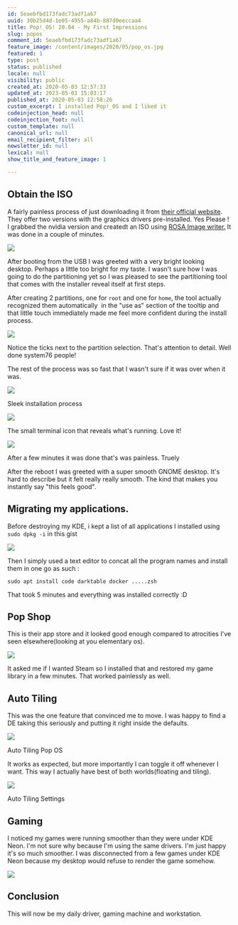 ```yaml
---
id: 5eaebfbd173fadc73adf1a67
uuid: 30b25d4d-1e05-4955-a84b-887d0eeccaa4
title: Pop!_OS! 20.04 - My First Impressions
slug: popos
comment_id: 5eaebfbd173fadc73adf1a67
feature_image: /content/images/2020/05/pop_os.jpg
featured: 1
type: post
status: published
locale: null
visibility: public
created_at: 2020-05-03 12:57:33
updated_at: 2023-05-03 15:03:17
published_at: 2020-05-03 12:58:26
custom_excerpt: I installed Pop!_OS and I liked it
codeinjection_head: null
codeinjection_foot: null
custom_template: null
canonical_url: null
email_recipient_filter: all
newsletter_id: null
lexical: null
show_title_and_feature_image: 1

---
```


## Obtain the ISO

A fairly painless process of just downloading it from [their official website](https://pop.system76.com/). They offer two versions with the graphics drivers pre-installed. Yes Please ! I grabbed the nvidia version and createdt an ISO using [ROSA Image writer.](http://en.rosalinux.com/downloads/) It was done in a couple of minutes.

![](/content/images/2020/05/pop-download.png)

After booting from the USB I was greeted with a very bright looking desktop. Perhaps a little too bright for my taste. I wasn't sure how I was going to do the partitioning yet so I was pleased to see the partitioning tool that comes with the installer reveal itself at first steps.

After creating 2 partitions, one for `root` and one for `home`, the tool actually recognized them automatically  in the "use as" section of the tooltip and that little touch immediately made me feel more confident during the install process.

![](/content/images/2020/05/Screenshot-from-2020-05-02-10-45-25.png)

Notice the ticks next to the partition selection. That's attention to detail. Well done system76 people!

The rest of the process was so fast that I wasn't sure if it was over when it was.

![](/content/images/2020/05/popos-installation.png)

Sleek installation process

![](/content/images/2020/05/pop-os-installation-details.png)

The small terminal icon that reveals what's running. Love it! 

![](/content/images/2020/05/popos-installation-complete.png)

After a few minutes it was done that's was painless. Truely

After the reboot I was greeted with a super smooth GNOME desktop. It's hard to describe but it felt really really smooth. The kind that makes you instantly say "this feels good".

## Migrating my applications.

Before destroying my KDE, i kept a list of all applications I installed using `sudo dpkg -i` in this gist

![](/content/images/2020/05/gist-linux-programs.png)

Then I simply used a text editor to concat all the program names and install them in one go as such :

`sudo apt install code darktable docker .....zsh`

That took 5 minutes and everything was installed correctly :D

## Pop Shop

This is their app store and it looked good enough compared to atrocities I've seen elsewhere(looking at you elementary os).

![](/content/images/2020/05/pop-shop.png)

It asked me if I wanted Steam so I installed that and restored my game library in a few minutes. That worked painlessly as well.

## Auto Tiling

This was the one feature that convinced me to move. I was happy to find a DE taking this seriously and putting it right inside the defaults.

![](/content/images/2020/05/auto-tiling.png)

Auto Tiling Pop OS 

It works as expected, but more importantly I can toggle it off whenever I want. This way I actually have best of both worlds(floating and tiling).

![](/content/images/2020/05/auto-tiling-options.png)

Auto Tiling Settings

## Gaming

I noticed my games were running smoother than they were under KDE Neon. I'm not sure why because I'm using the same drivers. I'm just happy it's so much smoother. I was disconnected from a few games under KDE Neon because my desktop would refuse to render the game somehow.

![](/content/images/2020/05/dota-2-linux.png)

## Conclusion

This will now be my daily driver, gaming machine and workstation.